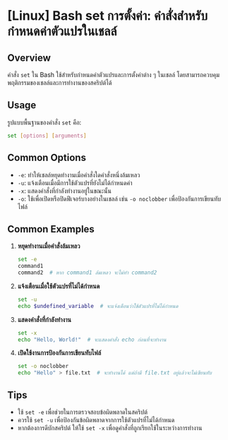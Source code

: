 # [Linux] Bash set การตั้งค่า: คำสั่งสำหรับกำหนดค่าตัวแปรในเชลล์

## Overview
คำสั่ง `set` ใน Bash ใช้สำหรับกำหนดค่าตัวแปรและการตั้งค่าต่าง ๆ ในเชลล์ โดยสามารถควบคุมพฤติกรรมของเชลล์และการทำงานของสคริปต์ได้

## Usage
รูปแบบพื้นฐานของคำสั่ง `set` คือ:

```bash
set [options] [arguments]
```

## Common Options
- `-e`: ทำให้เชลล์หยุดทำงานเมื่อคำสั่งใดคำสั่งหนึ่งล้มเหลว
- `-u`: แจ้งเตือนเมื่อมีการใช้ตัวแปรที่ยังไม่ได้กำหนดค่า
- `-x`: แสดงคำสั่งที่กำลังทำงานอยู่ในขณะนั้น
- `-o`: ใช้เพื่อเปิดหรือปิดฟีเจอร์บางอย่างในเชลล์ เช่น `-o noclobber` เพื่อป้องกันการเขียนทับไฟล์

## Common Examples
1. **หยุดทำงานเมื่อคำสั่งล้มเหลว**
   ```bash
   set -e
   command1
   command2  # หาก command1 ล้มเหลว จะไม่ทำ command2
   ```

2. **แจ้งเตือนเมื่อใช้ตัวแปรที่ไม่ได้กำหนด**
   ```bash
   set -u
   echo $undefined_variable  # จะแจ้งเตือนว่าใช้ตัวแปรที่ไม่ได้กำหนด
   ```

3. **แสดงคำสั่งที่กำลังทำงาน**
   ```bash
   set -x
   echo "Hello, World!"  # จะแสดงคำสั่ง echo ก่อนที่จะทำงาน
   ```

4. **เปิดใช้งานการป้องกันการเขียนทับไฟล์**
   ```bash
   set -o noclobber
   echo "Hello" > file.txt  # จะทำงานได้ แต่ถ้ามี file.txt อยู่แล้วจะไม่เขียนทับ
   ```

## Tips
- ใช้ `set -e` เพื่อช่วยในการตรวจสอบข้อผิดพลาดในสคริปต์
- ควรใช้ `set -u` เพื่อป้องกันข้อผิดพลาดจากการใช้ตัวแปรที่ไม่ได้กำหนด
- หากต้องการดีบักสคริปต์ ให้ใช้ `set -x` เพื่อดูคำสั่งที่ถูกเรียกใช้ในระหว่างการทำงาน